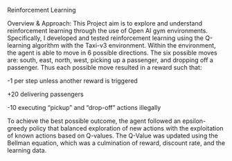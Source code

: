Reinforcement Learning 

Overview & Approach: 
This Project aim is to explore and understand reinforcement learning through the use of Open AI gym environments. Specifically, I developed and tested reinforcement learning using the Q-learning algorithm with the Taxi-v3 environment. Within the environment, the agent is able to move in 6 possible directions. The six possible moves are: south, east, north, west, picking up a passenger, and dropping off a passenger. Thus each possible move resulted in a reward such that:

-1 per step unless another reward is triggered

+20 delivering passengers

-10 executing “pickup” and “drop-off” actions illegally

To achieve the best possible outcome, the agent followed an epsilon-greedy policy that balanced exploration of new actions with the exploitation of known actions based on Q-values. The Q-Value was updated using the Bellman equation, which was a culmination of reward, discount rate, and the learning data.

